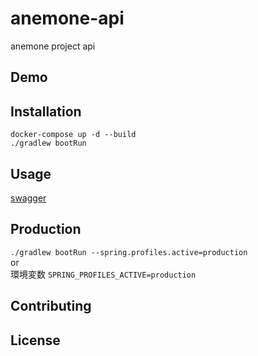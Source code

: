 # anemone-api
anemone project api

## Demo

## Installation
`docker-compose up -d --build`  
`./gradlew bootRun`

## Usage
[swagger](http://localhost:8080/swagger-ui.html)  

## Production
`./gradlew bootRun --spring.profiles.active=production`  
or  
環境変数 `SPRING_PROFILES_ACTIVE=production`

## Contributing

## License
